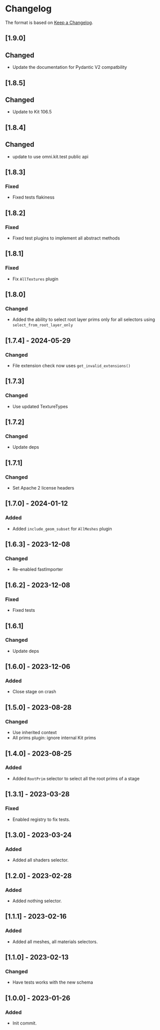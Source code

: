 # Changelog

The format is based on [Keep a Changelog](https://keepachangelog.com/en/1.0.0/).

## [1.9.0]
## Changed
- Update the documentation for Pydantic V2 compatbility

## [1.8.5]
## Changed
- Update to Kit 106.5

## [1.8.4]
## Changed
- update to use omni.kit.test public api

## [1.8.3]
### Fixed
- Fixed tests flakiness

## [1.8.2]
### Fixed
- Fixed test plugins to implement all abstract methods

## [1.8.1]
### Fixed
- Fix `AllTextures` plugin

## [1.8.0]
### Changed
- Added the ability to select root layer prims only for all selectors using `select_from_root_layer_only`

## [1.7.4] - 2024-05-29
### Changed
- File extension check now uses `get_invalid_extensions()`

## [1.7.3]
### Changed
- Use updated TextureTypes

## [1.7.2]
### Changed
- Update deps

## [1.7.1]
### Changed
- Set Apache 2 license headers

## [1.7.0] - 2024-01-12
### Added
- Added `include_geom_subset` for `AllMeshes` plugin

## [1.6.3] - 2023-12-08
### Changed
- Re-enabled fastImporter

## [1.6.2] - 2023-12-08
### Fixed
- Fixed tests

## [1.6.1]
### Changed
- Update deps

## [1.6.0] - 2023-12-06
### Added
- Close stage on crash

## [1.5.0] - 2023-08-28
### Changed
- Use inherited context
- All prims plugin: ignore internal Kit prims

## [1.4.0] - 2023-08-25
### Added
- Added `RootPrim` selector to select all the root prims of a stage

## [1.3.1] - 2023-03-28
### Fixed
- Enabled registry to fix tests.

## [1.3.0] - 2023-03-24
### Added
- Added all shaders selector.

## [1.2.0] - 2023-02-28
### Added
- Added nothing selector.

## [1.1.1] - 2023-02-16
### Added
- Added all meshes, all materials selectors.

## [1.1.0] - 2023-02-13
### Changed
- Have tests works with the new schema

## [1.0.0] - 2023-01-26
### Added
- Init commit.
